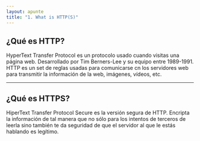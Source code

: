```yaml
---
layout: apunte
title: "1. What is HTTP(S)"
---
```


<h2>¿Qué es HTTP?</h2>

HyperText Transfer Protocol es un protocolo usado cuando visitas una página web. Desarrollado por Tim Berners-Lee y su equipo entre 1989-1991. HTTP es un set de reglas usadas para comunicarse cn los servidores web para transmitir la información de la web, imágenes, vídeos, etc.

-----------------------------
<h2>¿Qué es HTTPS?</h2>
HiperText Transfer Protocol Secure es la versión segura de HTTP. Encripta la información de tal manera que no sólo para los intentos de terceros de leerla sino también te da seguridad de que el servidor al que le estás hablando es legítimo.